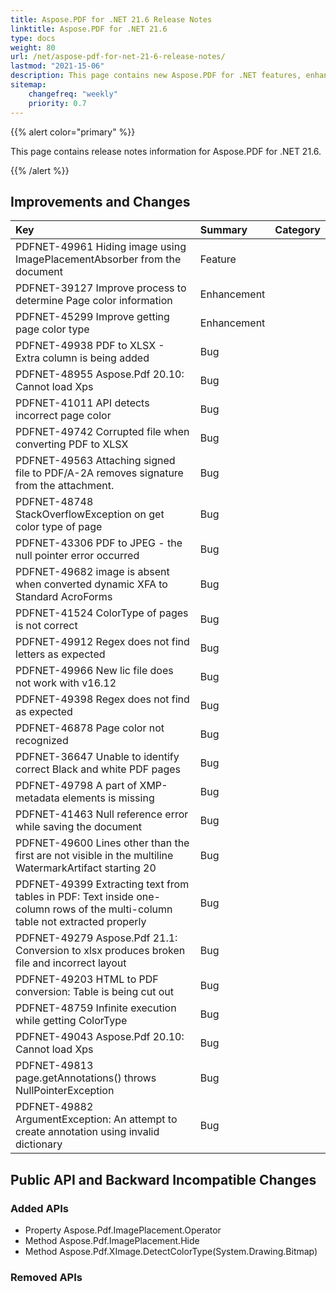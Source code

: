 ```yaml
---
title: Aspose.PDF for .NET 21.6 Release Notes
linktitle: Aspose.PDF for .NET 21.6 
type: docs
weight: 80
url: /net/aspose-pdf-for-net-21-6-release-notes/
lastmod: "2021-15-06"
description: This page contains new Aspose.PDF for .NET features, enhancement, and bug fixes in 2021, version 21.6. 
sitemap:
    changefreq: "weekly"
    priority: 0.7
---
```


{{% alert color="primary" %}} 

This page contains release notes information for Aspose.PDF for .NET 21.6.

{{% /alert %}} 

## Improvements and Changes

|**Key**|**Summary**|**Category**|
| :- | :- | :- |
|PDFNET-49961 Hiding image using ImagePlacementAbsorber from the document|Feature|
|PDFNET-39127 Improve process to determine Page color information|Enhancement|
|PDFNET-45299 Improve getting page color type|Enhancement|
|PDFNET-49938 PDF to XLSX - Extra column is being added|Bug|
|PDFNET-48955 Aspose.Pdf 20.10: Cannot load Xps|Bug|
|PDFNET-41011 API detects incorrect page color|Bug|
|PDFNET-49742 Corrupted file when converting PDF to XLSX|Bug|
|PDFNET-49563 Attaching signed file to PDF/A-2A removes signature from the attachment.|Bug|
|PDFNET-48748 StackOverflowException on get color type of page|Bug|
|PDFNET-43306 PDF to JPEG - the null pointer error occurred|Bug|
|PDFNET-49682 image is absent when converted dynamic XFA to Standard AcroForms|Bug|
|PDFNET-41524 ColorType of pages is not correct|Bug|
|PDFNET-49912 Regex does not find letters as expected|Bug|
|PDFNET-49966 New lic file does not work with v16.12|Bug|
|PDFNET-49398 Regex does not find as expected|Bug|
|PDFNET-46878 Page color not recognized|Bug|
|PDFNET-36647 Unable to identify correct Black and white PDF pages|Bug|
|PDFNET-49798 A part of XMP-metadata elements is missing|Bug|
|PDFNET-41463 Null reference error while saving the document|Bug|
|PDFNET-49600 Lines other than the first are not visible in the multiline WatermarkArtifact starting 20|Bug|
|PDFNET-49399 Extracting text from tables in PDF: Text inside one-column rows of the multi-column table not extracted properly|Bug|
|PDFNET-49279 Aspose.Pdf 21.1: Conversion to xlsx produces broken file and incorrect layout|Bug|
|PDFNET-49203 HTML to PDF conversion: Table is being cut out|Bug|
|PDFNET-48759 Infinite execution while getting ColorType|Bug|
|PDFNET-49043 Aspose.Pdf 20.10: Cannot load Xps|Bug|
|PDFNET-49813 page.getAnnotations() throws NullPointerException|Bug|
|PDFNET-49882 ArgumentException: An attempt to create annotation using invalid dictionary|Bug|

## Public API and Backward Incompatible Changes

### Added APIs
* Property Aspose.Pdf.ImagePlacement.Operator
* Method Aspose.Pdf.ImagePlacement.Hide
* Method Aspose.Pdf.XImage.DetectColorType(System.Drawing.Bitmap)

### Removed APIs